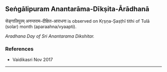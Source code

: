 ## Seṅgālipuram Anantarāma-Dīkṣita-Ārādhanā
सेङ्गालिपुरम् अनन्तराम-दीक्षित-आराधना is observed on Kṛṣṇa-Ṣaṣṭhī tithi of Tulā (solar) month (aparaahna/vyaapti).

_Aradhana Day of Sri Anantarama Dikshitar._
### References
* Vaidikasri Nov 2017


---
